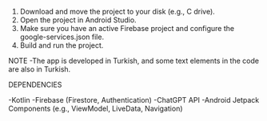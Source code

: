1. Download and move the project to your disk (e.g., C drive).
2. Open the project in Android Studio.
3. Make sure you have an active Firebase project and configure the google-services.json file.
4. Build and run the project.

NOTE
-The app is developed in Turkish, and some text elements in the code are also in Turkish.

DEPENDENCIES

-Kotlin
-Firebase (Firestore, Authentication)
-ChatGPT API
-Android Jetpack Components (e.g., ViewModel, LiveData, Navigation)
